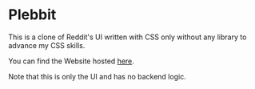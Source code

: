 # Plebbit
This is a clone of Reddit's UI written with CSS only without any library to advance my CSS skills.

You can find the Website hosted [here](https://lkpcode.github.io/).

Note that this is only the UI and has no backend logic.
